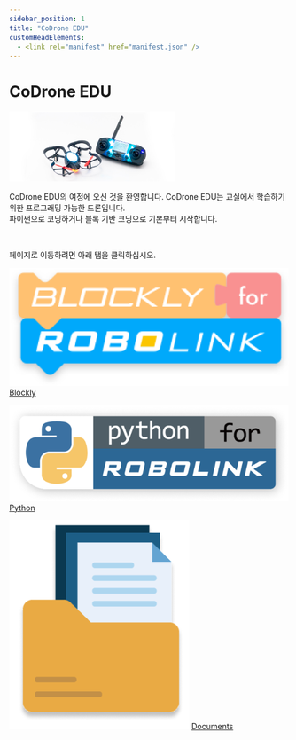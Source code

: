 ```yaml
---
sidebar_position: 1
title: "CoDrone EDU"
customHeadElements:
  - <link rel="manifest" href="manifest.json" />
---
```


<div className='docs_title'>
  <h1>CoDrone EDU</h1>
</div>

<div className='level1_body'>

<div className='level1_main_image'>

  <img src="/img/CDE/drone_remote-3.png" width="300px"/>

</div>

CoDrone EDU의 여정에 오신 것을 환영합니다. CoDrone EDU는 교실에서 학습하기 위한 프로그래밍 가능한 드론입니다.   
파이썬으로 코딩하거나 블록 기반 코딩으로 기본부터 시작합니다.   

<br />

페이지로 이동하려면 아래 탭을 클릭하십시오.      

<div className='level_image_column'>

  [![blockly](/img/CDE/Blockly-logo.png)](/docs/CoDroneEDU/Blockly/)
  [Blockly](/docs/CoDroneEDU/Blockly/)

  [![python](/img/CDE/Python-logo.png)](/docs/CoDroneEDU/Python/)
  [Python](/docs/CoDroneEDU/Python/)

  [![documents](/img/CDE/document-main-icon.png)](/docs/CoDroneEDU/Documents/)
  [Documents](/docs/CoDroneEDU/Documents/)


</div>

</div>